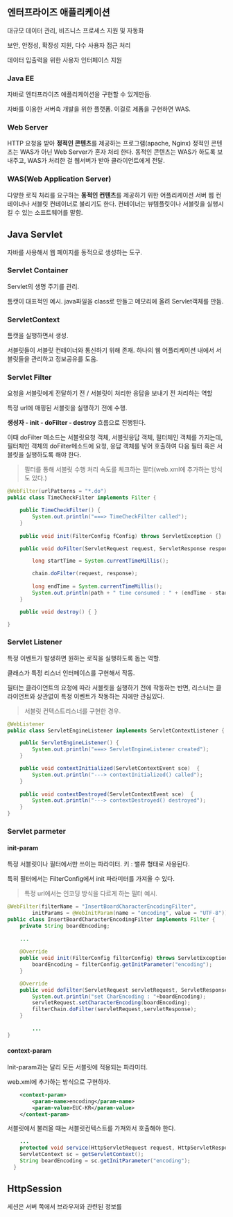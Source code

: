 ## 엔터프라이즈 애플리케이션

대규모 데이터 관리, 비즈니스 프로세스 지원 및 자동화

보안, 안정성, 확장성 지원, 다수 사용자 접근 처리

데이터 입출력을 위한 사용자 인터페이스 지원

### Java EE

자바로 엔터프라이즈 애플리케이션을 구현할 수 있게만듬.

자바를 이용한 서버측 개발을 위한 플랫폼. 이걸로 제품을 구현하면 WAS.

### Web Server

HTTP 요청을 받아 **정적인 콘텐츠**를 제공하는 프로그램(apache, Nginx)
정적인 콘텐츠는 WAS가 아닌 Web Server가 혼자 처리 한다.
동적인 콘텐츠는 WAS가 하도록 보내주고, WAS가 처리한 걸 웹서버가 받아 클라이언트에게 전달.

### WAS(Web Application Server)

다양한 로직 처리를 요구하는 **동적인 컨텐츠**를 제공하기 위한 어플리케이션 서버
웹 컨테이너나 서블릿 컨테이너로 불리기도 한다.
컨테이너는 뷰템플릿이나 서블릿을 실행시킬 수 있는 소프트웨어를 말함.

## Java Servlet

자바를 사용해서 웹 페이지를 동적으로 생성하는 도구.

### Servlet Container

Servlet의 생명 주기를 관리.

톰캣이 대표적인 예시.
java파일을 class로 만들고 메모리에 올려 Servlet객체를 만듬.

### ServletContext

톰캣을 실행하면서 생성.

서블릿들이 서블릿 컨테이너와 통신하기 위해 존재.
하나의 웹 어플리케이션 내에서 서블릿들을 관리하고 정보공유를 도움.

### Servlet Filter

요청을 서블릿에게 전달하기 전 / 서블릿이 처리한 응답을 보내기 전 처리하는 역할

특정 url에 매핑된 서블릿을 실행하기 전에 수행.

**생성자 - init - doFilter - destroy** 흐름으로 진행된다.

이때 doFilter 메소드는 서블릿요청 객체, 서블릿응답 객체, 필터체인 객체를 가지는데,
필터체인 객체의 doFilter메소드에 요청, 응답 객체를 넣어 호출하여 다음 필터 혹은 서블릿을 실행하도록 해야 한다.

> 필터를 통해 서블릿 수행 처리 속도를 체크하는 필터(web.xml에 추가하는 방식도 있다.)

```java
@WebFilter(urlPatterns = "*.do")
public class TimeCheckFilter implements Filter {

    public TimeCheckFilter() { 
        System.out.println("===> TimeCheckFilter called");
    }
    
	public void init(FilterConfig fConfig) throws ServletException {}                              

	public void doFilter(ServletRequest request, ServletResponse response, FilterChain chain) throws IOException, ServletException {

		long startTime = System.currentTimeMillis();

		chain.doFilter(request, response);    
		
		long endTime = System.currentTimeMillis();
		System.out.println(path + " time consumed : " + (endTime - startTime) + "(ms)sec");
	}

	public void destroy() {	}

}
```

### Servlet Listener

특정 이벤트가 발생하면 원하는 로직을 실행하도록 돕는 역할.

클래스가 특정 리스너 인터페이스를 구현해서 작동.

필터는 클라이언트의 요청에 따라 서블릿을 실행하기 전에 작동하는 반면,
리스너는 클라이언트와 상관없이 특정 이벤트가 작동하는 지에만 관심있다.

> 서블릿 컨텍스트리스너를 구현한 경우.

```java
@WebListener
public class ServletEngineListener implements ServletContextListener {

    public ServletEngineListener() {
        System.out.println("===> ServletEngineListener created");
    }

    public void contextInitialized(ServletContextEvent sce)  { 
    	System.out.println("---> contextInitialized() called");
    }
    
    public void contextDestroyed(ServletContextEvent sce)  { 
    	System.out.println("---> contextDestroyed() destroyed");
    }	
}
```

### Servlet parmeter

#### init-param

특정 서블릿이나 필터에서만 쓰이는 파라미터.
키 : 밸류 형태로 사용된다.

특히 필터에서는 FilterConfig에서 init 파라미터를 가져올 수 있다.

> 특정 url에서는 인코딩 방식을 다르게 하는 필터 예시.

```java
@WebFilter(filterName = "InsertBoardCharacterEncodingFilter",
        initParams = @WebInitParam(name = "encoding", value = "UTF-8"))
public class InsertBoardCharacterEncodingFilter implements Filter {
    private String boardEncoding;
		
  	...
      
    @Override
    public void init(FilterConfig filterConfig) throws ServletException {
        boardEncoding = filterConfig.getInitParameter("encoding");
    }

    @Override
    public void doFilter(ServletRequest servletRequest, ServletResponse servletResponse, FilterChain filterChain) throws IOException, ServletException {
        System.out.println("set CharEncoding : "+boardEncoding);
        servletRequest.setCharacterEncoding(boardEncoding);
        filterChain.doFilter(servletRequest,servletResponse);
    }
  
		...
}

```

#### context-param

Init-param과는 달리 모든 서블릿에 적용되는 파라미터.

web.xml에 추가하는 방식으로 구현하자.

```xml
    <context-param>
        <param-name>encoding</param-name>
        <param-value>EUC-KR</param-value>
    </context-param>
```

서블릿에서 불러올 때는 서블릿컨텍스트를 가져와서 호출해야 한다.

```java
	...
	protected void service(HttpServletRequest request, HttpServletResponse response) throws ServletException, IOException { 
  	ServletContext sc = getServletContext(); 
  	String boardEncoding = sc.getInitParameter("encoding");
  }
```



## HttpSession

세션은 서버 쪽에서 브라우저와 관련된 정보를 
